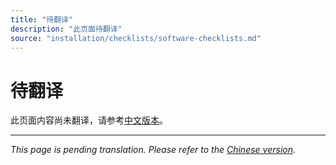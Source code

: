 ```yaml
---
title: "待翻译"
description: "此页面待翻译"
source: "installation/checklists/software-checklists.md"
---
```


# 待翻译

此页面内容尚未翻译，请参考[中文版本](../../../zh/installation/checklists/software-checklists.md)。

---

*This page is pending translation. Please refer to the [Chinese version](../../../zh/installation/checklists/software-checklists.md).*
